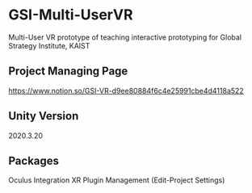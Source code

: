 # GSI-Multi-UserVR
Multi-User VR prototype of teaching interactive prototyping for Global Strategy Institute, KAIST 

## Project Managing Page
https://www.notion.so/GSI-VR-d9ee80884f6c4e25991cbe4d4118a522

## Unity Version
2020.3.20

## Packages
Oculus Integration
XR Plugin Management (Edit-Project Settings)
